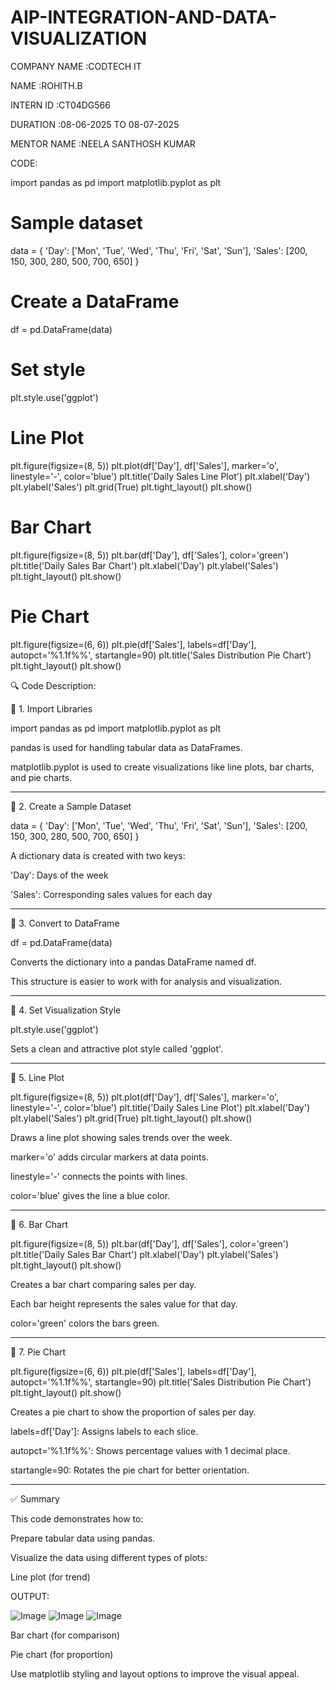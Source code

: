 # AIP-INTEGRATION-AND-DATA-VISUALIZATION

COMPANY NAME  :CODTECH IT

NAME          :ROHITH.B

INTERN ID     :CT04DG566

DURATION      :08-06-2025 TO 08-07-2025

MENTOR NAME   :NEELA SANTHOSH KUMAR

CODE:

import pandas as pd
import matplotlib.pyplot as plt

# Sample dataset
data = {
    'Day': ['Mon', 'Tue', 'Wed', 'Thu', 'Fri', 'Sat', 'Sun'],
    'Sales': [200, 150, 300, 280, 500, 700, 650]
}

# Create a DataFrame
df = pd.DataFrame(data)

# Set style
plt.style.use('ggplot')

# Line Plot
plt.figure(figsize=(8, 5))
plt.plot(df['Day'], df['Sales'], marker='o', linestyle='-', color='blue')
plt.title('Daily Sales Line Plot')
plt.xlabel('Day')
plt.ylabel('Sales')
plt.grid(True)
plt.tight_layout()
plt.show()

# Bar Chart
plt.figure(figsize=(8, 5))
plt.bar(df['Day'], df['Sales'], color='green')
plt.title('Daily Sales Bar Chart')
plt.xlabel('Day')
plt.ylabel('Sales')
plt.tight_layout()
plt.show()

# Pie Chart
plt.figure(figsize=(6, 6))
plt.pie(df['Sales'], labels=df['Day'], autopct='%1.1f%%', startangle=90)
plt.title('Sales Distribution Pie Chart')
plt.tight_layout()
plt.show()

🔍 Code Description:

🔹 1. Import Libraries

import pandas as pd
import matplotlib.pyplot as plt

pandas is used for handling tabular data as DataFrames.

matplotlib.pyplot is used to create visualizations like line plots, bar charts, and pie charts.



---

🔹 2. Create a Sample Dataset

data = {
    'Day': ['Mon', 'Tue', 'Wed', 'Thu', 'Fri', 'Sat', 'Sun'],
    'Sales': [200, 150, 300, 280, 500, 700, 650]
}

A dictionary data is created with two keys:

'Day': Days of the week

'Sales': Corresponding sales values for each day




---

🔹 3. Convert to DataFrame

df = pd.DataFrame(data)

Converts the dictionary into a pandas DataFrame named df.

This structure is easier to work with for analysis and visualization.



---

🔹 4. Set Visualization Style

plt.style.use('ggplot')

Sets a clean and attractive plot style called 'ggplot'.



---

🔹 5. Line Plot

plt.figure(figsize=(8, 5))
plt.plot(df['Day'], df['Sales'], marker='o', linestyle='-', color='blue')
plt.title('Daily Sales Line Plot')
plt.xlabel('Day')
plt.ylabel('Sales')
plt.grid(True)
plt.tight_layout()
plt.show()

Draws a line plot showing sales trends over the week.

marker='o' adds circular markers at data points.

linestyle='-' connects the points with lines.

color='blue' gives the line a blue color.



---

🔹 6. Bar Chart

plt.figure(figsize=(8, 5))
plt.bar(df['Day'], df['Sales'], color='green')
plt.title('Daily Sales Bar Chart')
plt.xlabel('Day')
plt.ylabel('Sales')
plt.tight_layout()
plt.show()

Creates a bar chart comparing sales per day.

Each bar height represents the sales value for that day.

color='green' colors the bars green.



---

🔹 7. Pie Chart

plt.figure(figsize=(6, 6))
plt.pie(df['Sales'], labels=df['Day'], autopct='%1.1f%%', startangle=90)
plt.title('Sales Distribution Pie Chart')
plt.tight_layout()
plt.show()

Creates a pie chart to show the proportion of sales per day.

labels=df['Day']: Assigns labels to each slice.

autopct='%1.1f%%': Shows percentage values with 1 decimal place.

startangle=90: Rotates the pie chart for better orientation.



---

✅ Summary

This code demonstrates how to:

Prepare tabular data using pandas.

Visualize the data using different types of plots:

Line plot (for trend)

OUTPUT:

![Image](https://github.com/user-attachments/assets/11f6fcf9-3e1b-4be4-9c38-a348d30bbc52)
![Image](https://github.com/user-attachments/assets/e4b0649a-7a4b-4c1a-b854-405c3e3f9789)
![Image](https://github.com/user-attachments/assets/37d4af1f-5a4c-45c3-9728-c79ba16784b9)

Bar chart (for comparison)

Pie chart (for proportion)


Use matplotlib styling and layout options to improve the visual appeal.
